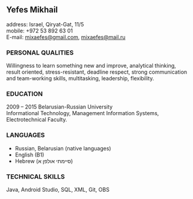 ## Yefes Mikhail
address: Israel, Qiryat-Gat, 11/5  
mobile: +972 53 892 63 01  
E-mail: mixaefes@gmail.com, mixaefes@mail.ru
### PERSONAL QUALITIES
Willingness to learn something new and improve, analytical thinking,  
result oriented, stress-resistant, deadline respect, strong communication  
and team-working skills, multitasking, leadership, flexibility.
### EDUCATION
2009 – 2015 Belarusian-Russian University  
Informational Technology, Management Information Systems, Electrotechnical Faculty.
### LANGUAGES
* Russian, Belarusian (native languages)  
* English (B1) 
* Hebrew (סיימתי אולפן א)
 
### TECHNICAL SKILLS   
Java, Android Studio, SQL, XML, Git, OBS
